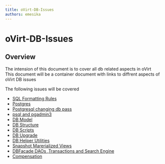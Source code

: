 ```yaml
---
title: oVirt-DB-Issues
authors: emesika
---
```


# oVirt-DB-Issues

## Overview

The intension of this document is to cover all db related aspects in oVirt
This document will be a container document with links to diffrent aspects of oVirt DB issues

The following issues will be covered
* [SQL Formatting Rules](/develop/developer-guide/sql-formatting.html)
* [Postgres](/develop/developer-guide/db-issues/postgres.html)
* [Postgresql changing db pass](/develop/developer-guide/db-issues/postgresql-changing-db-pass.html)
* [psql and pgadmin3](/develop/developer-guide/db-issues/psql.html)
* [DB Model](/develop/developer-guide/db-issues/db-model.html)
* [DB Structure](/develop/developer-guide/db-issues/dbstructure.html)
* [DB Scripts](/develop/developer-guide/db-issues/dbscripts.html)
* [DB Upgrade](/develop/developer-guide/db-issues/dbupgrade.html)
* [DB Helper Utilities](/develop/developer-guide/db-issues/helperutilities.html)
* [Snapshot Marerialized Views](/develop/developer-guide/db-issues/materializedviews.html)
* [DBFacade DAOs ,Transactions and Search Engine](/develop/developer-guide/db-issues/dbfacade-dao-and-transaction.html)
* [Compensation](/develop/developer-guide/db-issues/compensation.html)


